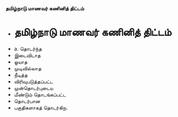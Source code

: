 **தமிழ்நாடு மாணவர் கணினித் திட்டம்**
- # தமிழ்நாடு மாணவர் கணினித் திட்டம்
- a. தொடர்ந்த
- இடைவிடாத
- ஓயாத
- முடிவில்லாத
- நீடித்த
- விரிவுபடுத்தப்பட்ட
- முன்தொடர்புடைய
- மீண்டும் தொடங்கப்பட்ட
- தொடர்பான
- பகுதிகளாகத் தொடர்கிற.

